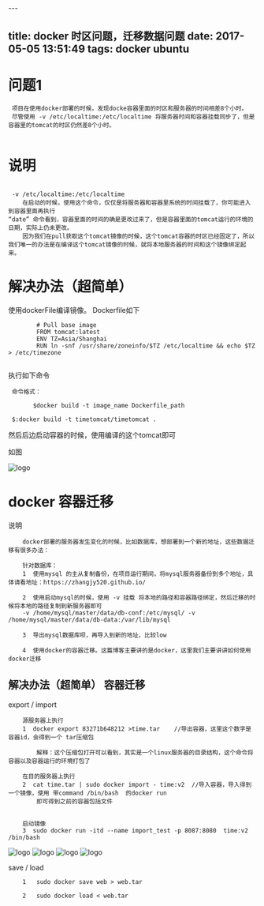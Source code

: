 ﻿###### ---
title: docker 时区问题，迁移数据问题
date: 2017-05-05 13:51:49
tags: docker  ubuntu
---


# 问题1
```
 项目在使用docker部署的时候，发现docke容器里面的时区和服务器的时间相差8个小时。
 尽管使用 -v /etc/localtime:/etc/localtime 将服务器时间和容器挂载同步了，但是容器里的tomcat的时区仍然差8个小时。
 
```

# 说明

```

 -v /etc/localtime:/etc/localtime
    在启动的时候，使用这个命令，仅仅是将服务器和容器里系统的时间挂载了，你可能进入到容器里面再执行
“date” 命令看到，容器里面的时间的确是更改过来了，但是容器里面的tomcat运行的环境的日期，实际上仍未更改。
    因为我们在pull获取这个tomcat镜像的时候，这个tomcat容器的时区已经固定了，所以我们唯一的办法是在编译这个tomcat镜像的时候，就将本地服务器的时间和这个镜像绑定起来。

```

# 解决办法（超简单）

使用dockerFile编译镜像。 Dockerfile如下
```
        # Pull base image  
        FROM tomcat:latest  
        ENV TZ=Asia/Shanghai
        RUN ln -snf /usr/share/zoneinfo/$TZ /etc/localtime && echo $TZ > /etc/timezone
  
```
执行如下命令
```
 命令格式：
 
       $docker build -t image_name Dockerfile_path

 $:docker build -t timetomcat/timetomcat .
```
然后后边启动容器的时候，使用编译的这个tomcat即可

如图

![logo](timeDocker/1.png)



# docker 容器迁移
说明
```
	docker部署的服务器发生变化的时候，比如数据库，想部署到一个新的地址，这些数据迁移有很多办法：
	
	针对数据库：
	1  使用mysql 的主从复制备份，在项目运行期间，将mysql服务器备份到多个地址，具体请看地址：https://zhangjy520.github.io/
	
	2  使用启动mysql的时候，使用 -v 挂载 将本地的路径和容器路径绑定，然后迁移的时候将本地的路径复制到新服务器即可
	-v /home/mysql/master/data/db-conf:/etc/mysql/ -v /home/mysql/master/data/db-data:/var/lib/mysql
	
	3  导出mysql数据库呗，再导入到新的地址，比较low
	
	4  使用docker的容器迁移。这篇博客主要讲的是docker，这里我们主要讲讲如何使用docker迁移

```


## 解决办法（超简单） 容器迁移


export  /  import
```
	源服务器上执行
	1  docker export 83271b648212 >time.tar    //导出容器，这里这个数字是容器id，会得到一个 tar压缩包
		
		解释：这个压缩包打开可以看到，其实是一个linux服务器的目录结构，这个命令将容器以及容器运行的环境打包了
	
	在目的服务器上执行
	2  cat time.tar | sudo docker import - time:v2  //导入容器，导入得到一个镜像，使用 带command /bin/bash  的docker run
		即可得到之前的容器包括文件
		
		
	启动镜像
	3  sudo docker run -itd --name import_test -p 8087:8080  time:v2 /bin/bash
```
![logo](timeDocker/2.png)
![logo](timeDocker/3.png)
![logo](timeDocker/4.png)
![logo](timeDocker/5.png)

save	/	load

```
	1  	sudo docker save web > web.tar
	
	2	sudo docker load < web.tar

```